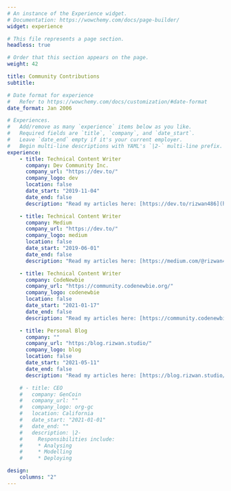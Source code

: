 ```yaml
---
# An instance of the Experience widget.
# Documentation: https://wowchemy.com/docs/page-builder/
widget: experience

# This file represents a page section.
headless: true

# Order that this section appears on the page.
weight: 42

title: Community Contributions
subtitle:

# Date format for experience
#   Refer to https://wowchemy.com/docs/customization/#date-format
date_format: Jan 2006

# Experiences.
#   Add/remove as many `experience` items below as you like.
#   Required fields are `title`, `company`, and `date_start`.
#   Leave `date_end` empty if it's your current employer.
#   Begin multi-line descriptions with YAML's `|2-` multi-line prefix.
experience:
    - title: Technical Content Writer
      company: Dev Community Inc.
      company_url: "https://dev.to/"
      company_logo: dev
      location: false
      date_start: "2019-11-04"
      date_end: false
      description: "Read my articles here: [https://dev.to/rizwan486](https://dev.to/rizwan486)"

    - title: Technical Content Writer
      company: Medium
      company_url: "https://dev.to/"
      company_logo: medium
      location: false
      date_start: "2019-06-01"
      date_end: false
      description: "Read my articles here: [https://medium.com/@rizwan486](https://medium.com/@rizwan486)"

    - title: Technical Content Writer
      company: CodeNewbie
      company_url: "https://community.codenewbie.org/"
      company_logo: codenewbie
      location: false
      date_start: "2021-01-17"
      date_end: false
      description: "Read my articles here: [https://community.codenewbie.org/rizwan486](https://community.codenewbie.org/rizwan486)"

    - title: Personal Blog
      company: ""
      company_url: "https:/blog.rizwan.studio/"
      company_logo: blog
      location: false
      date_start: "2021-05-11"
      date_end: false
      description: "Read my articles here: [https://blog.rizwan.studio/](https://blog.rizwan.studio/)"

    # - title: CEO
    #   company: GenCoin
    #   company_url: ""
    #   company_logo: org-gc
    #   location: California
    #   date_start: "2021-01-01"
    #   date_end: ""
    #   description: |2-
    #     Responsibilities include:
    #     * Analysing
    #     * Modelling
    #     * Deploying

design:
    columns: "2"
---
```

